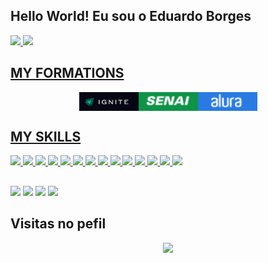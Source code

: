 ## Hello World! Eu sou o Eduardo Borges
<div>
 <a href="https://www.github.com/edu-03borges">
  <img height="180em" src="https://github-readme-stats.vercel.app/api?username=edu-03borges&show_icons=true&theme=dark&include_all_commits=true&count_private=true"/>
  <img height="150em" src="https://github-readme-stats.vercel.app/api/top-langs/?username=edu-03borges&layout=compact&langs_count=16&theme=dark"/>
</div>

## MY FORMATIONS
<div style="display: flex; justify-content: center; align-items: center">
 <img width="95px" height="30px" src="./assets/ignite.png" title="ignite"/>
 <img width="95px" height="30px" src="./assets/senai.png" title="senai"/>
 <img width="95px" height="30px" src="./assets/alura.png" title="alura"/>
</div>
  
## MY SKILLS
 
<div>
<img src="https://img.shields.io/badge/C-00589D?style=for-the-badge&logo=C&logoColor=white"/>
<img src="https://img.shields.io/badge/C++-00589D?style=for-the-badge&logo=CPLUSPLUS&logoColor=white"/>
<img src="https://img.shields.io/badge/HTML-e06b12?style=for-the-badge&logo=html5&logoColor=white"/>
<img src="https://img.shields.io/badge/linux-FCC624?style=for-the-badge&logo=Linux&logoColor=black"/>
<img src="https://img.shields.io/badge/CSS-1283e0?&style=for-the-badge&logo=css3&logoColor=white"/>
<img src="https://img.shields.io/badge/Docker-1283e0?&style=for-the-badge&logo=Docker&logoColor=white"/>
<img src="https://img.shields.io/badge/Python-3776AB?style=for-the-badge&logo=Python&logoColor=white"/>
<img src="https://img.shields.io/badge/git-F05032?style=for-the-badge&logo=Git&logoColor=white"/>
<img src="https://img.shields.io/badge/JavaScript-F7DF1E?style=for-the-badge&logo=javascript&logoColor=414141"/>
<img src="https://img.shields.io/badge/Node.js-43853D?style=for-the-badge&logo=node.js&logoColor=white"/>
<img src="https://img.shields.io/badge/TypeScript-007ACC?style=for-the-badge&logo=typescript&logoColor=white"/>
<img src="https://img.shields.io/badge/Express.js-404D59?style=for-the-badge"/>
<img src="https://img.shields.io/badge/PostgreSQL-316192?style=for-the-badge&logo=postgresql&logoColor=white"/>
 <img src="https://img.shields.io/badge/ORACLE-F80000?style=for-the-badge&logo=Oracle&logoColor=white"/>
</div>
 
##

<div>
 <a href="https://api.whatsapp.com/send?phone=48998023157"><img src="https://img.shields.io/badge/WhatsApp-25D366?style=for-the-badge&logo=whatsapp&logoColor=white" /></a>
 <a href="https://www.instagram.com/edu_03borges"><img src="https://img.shields.io/badge/Instagram-E4405F?style=for-the-badge&logo=instagram&logoColor=white" /></a>
 <a href="eduardo1409borges@gmail.com"><img src="https://img.shields.io/badge/Gmail-D14836?style=for-the-badge&logo=gmail&logoColor=white" /></a>
 <a href="https://www.linkedin.com/in/eduardo-inácioborges-38056b258"><img src="https://img.shields.io/badge/LinkedIn-0077B5?style=for-the-badge&logo=linkedin&logoColor=white" /></a>
</div>

## Visitas no pefil

<!-- visitors count  -->

<p align="center" >   
  <img src="https://profile-counter.glitch.me/edu-03borges/count.svg" />  
</p>

<!-- github workflow  -->

 <!--![github contribution grid snake animation](https://raw.githubusercontent.com/edu-03borges/edu-03borges/output/github-contribution-grid-snake.svg)-->
